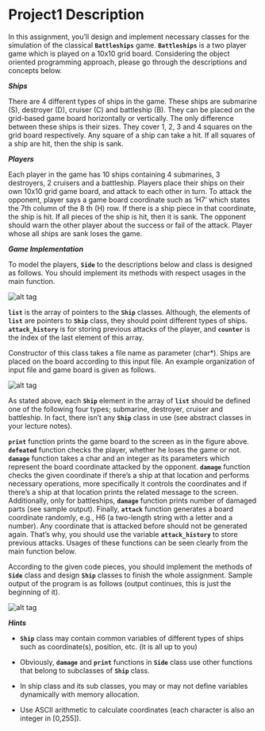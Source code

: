 Project1 Description
====================

In this assignment, you’ll design and implement necessary classes for the simulation of the classical
**`Battleships`** game. **`Battleships`** is a two player game which is played on a 10x10 grid board. Considering the object oriented programming approach, please go through the descriptions and concepts below.

***Ships***

There are 4 different types of ships in the game. These ships are submarine (S), destroyer (D), cruiser (C) and battleship (B). They can be placed on the grid-based game board horizontally or vertically. The only difference between these ships is their sizes. They cover 1, 2, 3 and 4 squares on the grid board respectively. Any square of a ship can take a hit. If all squares of a ship are hit, then the ship is sank.

***Players***

Each player in the game has 10 ships containing 4 submarines, 3 destroyers, 2 cruisers and a battleship. Players place their ships on their own 10x10 grid game board, and attack to each other in turn. To attack the opponent, player says a game board coordinate such as ‘H7’ which states the 7th column of the 8 th (H) row. If there is a ship piece in that coordinate, the ship is hit. If all pieces of the ship is hit, then it is sank. The opponent should warn the other player about the success or fail of the attack. Player whose all ships are sank loses the game.

***Game Implementation***

To model the players, **`Side`** to the descriptions below and class is designed as follows. You should implement its methods with respect usages in the main function.

![alt tag](http://oi61.tinypic.com/2aihpic.jpg)

**`list`** is the array of pointers to the **`Ship`** classes. Although, the elements of **`list`** are pointers to **`Ship`** class, they should point different types of ships. **`attack_history`** is for storing previous attacks of the player, and **`counter`** is the index of the last element of this array.

Constructor of this class takes a file name as parameter (char*). Ships are placed on the board according to this input file. An example organization of input file and game board is given as follows.

![alt tag](http://oi57.tinypic.com/vl6co.jpg)

As stated above, each **`Ship`** element in the array of **`list`** should be defined one of the following four types; submarine, destroyer, cruiser and battleship. In fact, there isn’t any **`Ship`** class in use (see abstract classes in your lecture notes).

**`print`** function prints the game board to the screen as in the figure above. **`defeated`** function checks the player, whether he loses the game or not. **`damage`** function takes a char and an integer as its parameters which represent the board coordinate attacked by the opponent. **`damage`** function checks the given coordinate if there’s a ship at that location and performs necessary operations, more specifically it controls the coordinates and if there’s a ship at that location prints the related message to the screen. Additionally, only for battleships, **`damage`** function prints number of damaged parts (see sample output). Finally, **`attack`** function generates a board coordinate randomly, e.g., H6 (a two-length string with a letter and a number). Any coordinate that is attacked before should not be generated again. That’s why, you should use the variable **`attack_history`** to store previous attacks. Usages of these functions can be seen clearly from the main function below.

According to the given code pieces, you should implement the methods of **`Side`** class and design **`Ship`** classes to finish the whole assignment. Sample output of the program is as follows (output continues, this is just the beginning of it).
 
 ![alt tag](http://oi58.tinypic.com/259bfhv.jpg)

***Hints***

* **`Ship`** class may contain common variables of different types of ships such as coordinate(s), position, etc. (it is all up to you) 

* Obviously, **`damage`** and **`print`** functions in **`Side`** class use other functions that belong to subclasses of **`Ship`** class. 

* In ship class and its sub classes, you may or may not define variables dynamically with memory allocation. 

* Use ASCII arithmetic to calculate coordinates (each character is also an integer in [0,255]). 
